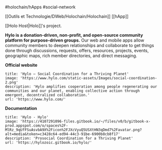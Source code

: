 #holochain/hApps 
#social-network 

[[Outils et Technologie/DWeb/Holochain/Holochain]] [[hApp]]

[[Holo Host|Holo]]'s project.

**Hylo is a donation-driven, non-profit, and open-source community platform for purpose-driven groups.** Our web and mobile apps allow community members to deepen relationships and collaborate to get things done through discussions, requests, offers, resources, projects, events, geographic maps, rich member directories, and direct messaging.

**Official website**
```embed
title: 'Hylo — Social Coordination for a Thriving Planet'
image: 'https://www.hylo.com/static-assets/Images/social-coordination-2.png'
description: 'Hylo amplifies cooperation among people regenerating our communities and our planet, enabling collective action through emergent, decentralized collaboration.'
url: 'https://www.hylo.com/'
```

**Documentation**
```embed
title: 'Hylo - Hylo'
image: 'https://4107291096-files.gitbook.io/~/files/v0/b/gitbook-x-prod.appspot.com/o/spaces%2F-MlRz_9qUfFSuAsvbA9X%2Ficon%2FJXcVyuQ5USXtHN3qDmd7%2Favatar.png?alt=media&token=c3428c64-ed94-44c3-91be-6900b8cb8f17'
description: 'Prosocial Coordination for a Thriving Planet'
url: 'https://hylozoic.gitbook.io/hylo/'
```
